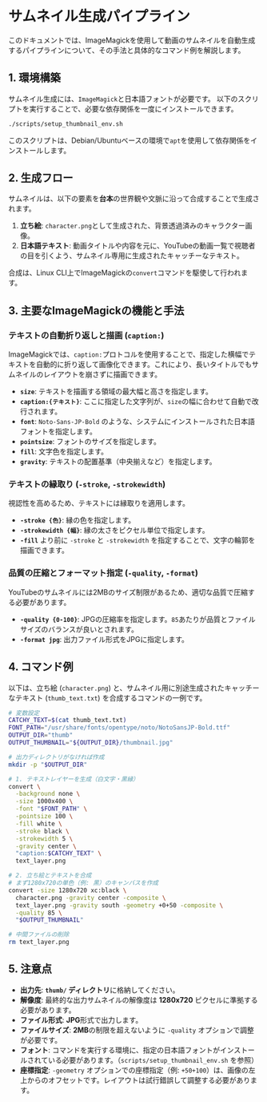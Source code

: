 # サムネイル生成パイプライン

このドキュメントでは、ImageMagickを使用して動画のサムネイルを自動生成するパイプラインについて、その手法と具体的なコマンド例を解説します。

## 1. 環境構築

サムネイル生成には、`ImageMagick`と日本語フォントが必要です。
以下のスクリプトを実行することで、必要な依存関係を一度にインストールできます。

```bash
./scripts/setup_thumbnail_env.sh
```

このスクリプトは、Debian/Ubuntuベースの環境で`apt`を使用して依存関係をインストールします。

## 2. 生成フロー

サムネイルは、以下の要素を**台本**の世界観や文脈に沿って合成することで生成されます。

1.  **立ち絵**: `character.png`として生成された、背景透過済みのキャラクター画像。
2.  **日本語テキスト**: 動画タイトルや内容を元に、YouTubeの動画一覧で視聴者の目を引くよう、サムネイル専用に生成されたキャッチーなテキスト。

合成は、Linux CLI上でImageMagickの`convert`コマンドを駆使して行われます。

## 3. 主要なImageMagickの機能と手法

### テキストの自動折り返しと描画 (`caption:`)

ImageMagickでは、`caption:`プロトコルを使用することで、指定した横幅でテキストを自動的に折り返して画像化できます。これにより、長いタイトルでもサムネイルのレイアウトを崩さずに描画できます。

- **`size`**: テキストを描画する領域の最大幅と高さを指定します。
- **`caption:{テキスト}`**: ここに指定した文字列が、`size`の幅に合わせて自動で改行されます。
- **`font`**: `Noto-Sans-JP-Bold` のような、システムにインストールされた日本語フォントを指定します。
- **`pointsize`**: フォントのサイズを指定します。
- **`fill`**: 文字色を指定します。
- **`gravity`**: テキストの配置基準（中央揃えなど）を指定します。

### テキストの縁取り (`-stroke`, `-strokewidth`)

視認性を高めるため、テキストには縁取りを適用します。

- **`-stroke {色}`**: 縁の色を指定します。
- **`-strokewidth {幅}`**: 縁の太さをピクセル単位で指定します。
- **`-fill`** より前に `-stroke` と `-strokewidth` を指定することで、文字の輪郭を描画できます。

### 品質の圧縮とフォーマット指定 (`-quality`, `-format`)

YouTubeのサムネイルには2MBのサイズ制限があるため、適切な品質で圧縮する必要があります。

- **`-quality {0-100}`**: JPGの圧縮率を指定します。`85`あたりが品質とファイルサイズのバランスが良いとされます。
- **`-format jpg`**: 出力ファイル形式をJPGに指定します。

## 4. コマンド例

以下は、立ち絵 (`character.png`) と、サムネイル用に別途生成されたキャッチーなテキスト (`thumb_text.txt`) を合成するコマンドの一例です。

```bash
# 変数設定
CATCHY_TEXT=$(cat thumb_text.txt)
FONT_PATH="/usr/share/fonts/opentype/noto/NotoSansJP-Bold.ttf"
OUTPUT_DIR="thumb"
OUTPUT_THUMBNAIL="${OUTPUT_DIR}/thumbnail.jpg"

# 出力ディレクトリがなければ作成
mkdir -p "$OUTPUT_DIR"

# 1. テキストレイヤーを生成（白文字・黒縁）
convert \
  -background none \
  -size 1000x400 \
  -font "$FONT_PATH" \
  -pointsize 100 \
  -fill white \
  -stroke black \
  -strokewidth 5 \
  -gravity center \
  "caption:$CATCHY_TEXT" \
  text_layer.png

# 2. 立ち絵とテキストを合成
# まず1280x720の単色（例: 黒）のキャンバスを作成
convert -size 1280x720 xc:black \
  character.png -gravity center -composite \
  text_layer.png -gravity south -geometry +0+50 -composite \
  -quality 85 \
  "$OUTPUT_THUMBNAIL"

# 中間ファイルの削除
rm text_layer.png
```

## 5. 注意点

- **出力先**: **`thumb/` ディレクトリ**に格納してください。
- **解像度**: 最終的な出力サムネイルの解像度は **1280x720** ピクセルに準拠する必要があります。
- **ファイル形式**: **JPG**形式で出力します。
- **ファイルサイズ**: **2MB**の制限を超えないように `-quality` オプションで調整が必要です。
- **フォント**: コマンドを実行する環境に、指定の日本語フォントがインストールされている必要があります。（`scripts/setup_thumbnail_env.sh` を参照）
- **座標指定**: `-geometry` オプションでの座標指定（例: `+50+100`）は、画像の左上からのオフセットです。レイアウトは試行錯誤して調整する必要があります。
